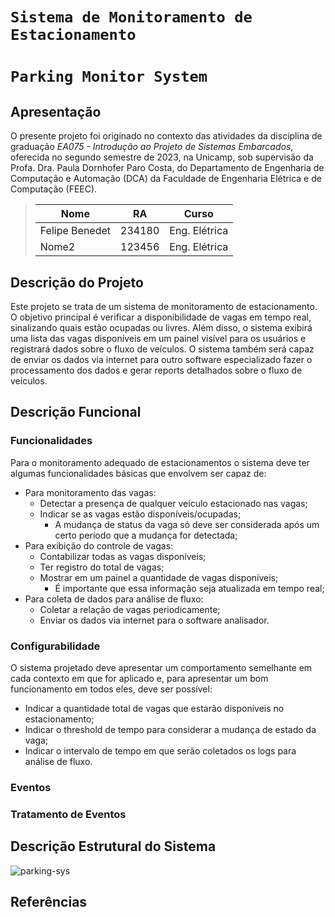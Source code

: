 # `Sistema de Monitoramento de Estacionamento`
# `Parking Monitor System`

## Apresentação

O presente projeto foi originado no contexto das atividades da disciplina de graduação *EA075 - Introdução ao Projeto de Sistemas Embarcados*, 
oferecida no segundo semestre de 2023, na Unicamp, sob supervisão da Profa. Dra. Paula Dornhofer Paro Costa, do Departamento de Engenharia de Computação e Automação (DCA) da Faculdade de Engenharia Elétrica e de Computação (FEEC).

> |Nome  | RA | Curso|
> |--|--|--|
> | Felipe Benedet  | 234180  | Eng. Elétrica|
> | Nome2  | 123456  | Eng. Elétrica|


## Descrição do Projeto
Este projeto se trata de um sistema de monitoramento de estacionamento. O objetivo principal é verificar a disponibilidade de vagas em tempo real, sinalizando quais estão ocupadas ou livres. Além disso, o sistema exibirá uma lista das vagas disponíveis em um painel visível para os usuários e registrará dados sobre o fluxo de veículos. O sistema também será capaz de enviar os dados via internet para outro software especializado fazer o processamento dos dados e gerar reports detalhados sobre o fluxo de veículos.


## Descrição Funcional

### Funcionalidades
Para o monitoramento adequado de estacionamentos o sistema deve ter algumas funcionalidades básicas que envolvem ser capaz de:
- Para monitoramento das vagas:
    - Detectar a presença de qualquer veículo estacionado nas vagas;
    - Indicar se as vagas estão disponíveis/ocupadas;
        - A mudança de status da vaga só deve ser considerada após um certo período que a mudança for detectada;
- Para exibição do controle de vagas:
    - Contabilizar todas as vagas disponíveis;
    - Ter registro do total de vagas;
    - Mostrar em um painel a quantidade de vagas disponíveis;
        - É importante que essa informação seja atualizada em tempo real;
- Para coleta de dados para análise de fluxo:
    - Coletar a relação de vagas periodicamente;
    - Enviar os dados via internet para o software analisador.


### Configurabilidade
O sistema projetado deve apresentar um comportamento semelhante em cada contexto em que for aplicado e, para apresentar um bom funcionamento em todos eles, deve ser possível:
- Indicar a quantidade total de vagas que estarão disponíveis no estacionamento;
- Indicar o threshold de tempo para considerar a mudança de estado da vaga;
- Indicar o intervalo de tempo em que serão coletados os logs para análise de fluxo.


### Eventos



### Tratamento de Eventos

## Descrição Estrutural do Sistema
![parking-sys](https://github.com/felipe-benedet/ea075-2023.2/assets/144614560/08de9dc7-7366-438a-9cf2-0d44e0eeb147)

## Referências
